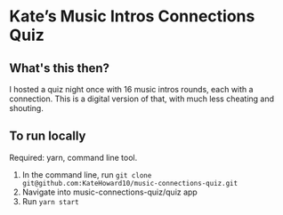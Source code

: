 # Kate’s Music Intros Connections Quiz

## What's this then?
I hosted a quiz night once with 16 music intros rounds, each with a connection. This is a digital version of that, with much less cheating and shouting.

## To run locally
Required: yarn, command line tool.

1. In the command line, run `git clone git@github.com:KateHoward10/music-connections-quiz.git`
2. Navigate into music-connections-quiz/quiz app
3. Run `yarn start`